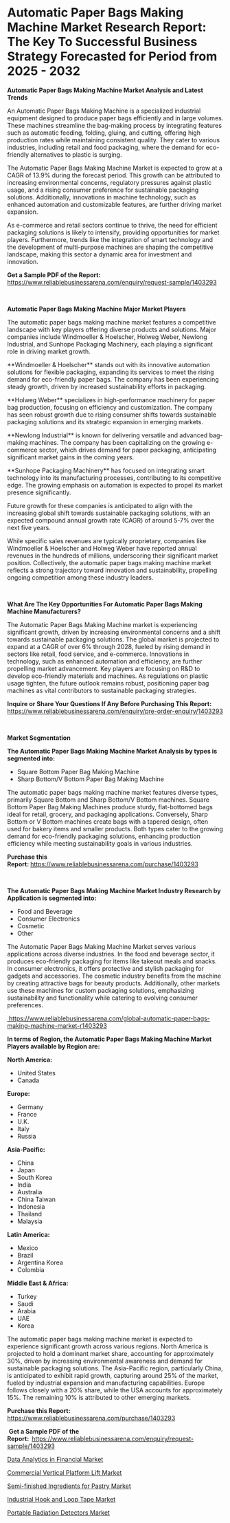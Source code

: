 <p><h1>Automatic Paper Bags Making Machine Market Research Report: The Key To Successful Business Strategy Forecasted for Period from 2025 - 2032</h1></p><p><strong>Automatic Paper Bags Making Machine Market Analysis and Latest Trends</strong></p>
<p><p>An Automatic Paper Bags Making Machine is a specialized industrial equipment designed to produce paper bags efficiently and in large volumes. These machines streamline the bag-making process by integrating features such as automatic feeding, folding, gluing, and cutting, offering high production rates while maintaining consistent quality. They cater to various industries, including retail and food packaging, where the demand for eco-friendly alternatives to plastic is surging.</p><p>The Automatic Paper Bags Making Machine Market is expected to grow at a CAGR of 13.9% during the forecast period. This growth can be attributed to increasing environmental concerns, regulatory pressures against plastic usage, and a rising consumer preference for sustainable packaging solutions. Additionally, innovations in machine technology, such as enhanced automation and customizable features, are further driving market expansion. </p><p>As e-commerce and retail sectors continue to thrive, the need for efficient packaging solutions is likely to intensify, providing opportunities for market players. Furthermore, trends like the integration of smart technology and the development of multi-purpose machines are shaping the competitive landscape, making this sector a dynamic area for investment and innovation.</p></p>
<p><strong>Get a Sample PDF of the Report:&nbsp;</strong> <a href="https://www.reliablebusinessarena.com/enquiry/request-sample/1403293?utm_campaign=1871&utm_medium=2&utm_source=Github&utm_content=ia&utm_term=28032025&utm_id=automatic-paper-bags-making-machine">https://www.reliablebusinessarena.com/enquiry/request-sample/1403293</a></p>
<p>&nbsp;</p>
<p><strong>Automatic Paper Bags Making Machine Major Market Players</strong></p>
<p><p>The automatic paper bags making machine market features a competitive landscape with key players offering diverse products and solutions. Major companies include Windmoeller & Hoelscher, Holweg Weber, Newlong Industrial, and Sunhope Packaging Machinery, each playing a significant role in driving market growth.</p><p>**Windmoeller & Hoelscher** stands out with its innovative automation solutions for flexible packaging, expanding its services to meet the rising demand for eco-friendly paper bags. The company has been experiencing steady growth, driven by increased sustainability efforts in packaging.</p><p>**Holweg Weber** specializes in high-performance machinery for paper bag production, focusing on efficiency and customization. The company has seen robust growth due to rising consumer shifts towards sustainable packaging solutions and its strategic expansion in emerging markets.</p><p>**Newlong Industrial** is known for delivering versatile and advanced bag-making machines. The company has been capitalizing on the growing e-commerce sector, which drives demand for paper packaging, anticipating significant market gains in the coming years.</p><p>**Sunhope Packaging Machinery** has focused on integrating smart technology into its manufacturing processes, contributing to its competitive edge. The growing emphasis on automation is expected to propel its market presence significantly.</p><p>Future growth for these companies is anticipated to align with the increasing global shift towards sustainable packaging solutions, with an expected compound annual growth rate (CAGR) of around 5-7% over the next five years.</p><p>While specific sales revenues are typically proprietary, companies like Windmoeller & Hoelscher and Holweg Weber have reported annual revenues in the hundreds of millions, underscoring their significant market position. Collectively, the automatic paper bags making machine market reflects a strong trajectory toward innovation and sustainability, propelling ongoing competition among these industry leaders.</p></p>
<p>&nbsp;</p>
<p><strong>What Are The Key Opportunities For Automatic Paper Bags Making Machine Manufacturers?</strong></p>
<p><p>The Automatic Paper Bags Making Machine market is experiencing significant growth, driven by increasing environmental concerns and a shift towards sustainable packaging solutions. The global market is projected to expand at a CAGR of over 6% through 2028, fueled by rising demand in sectors like retail, food service, and e-commerce. Innovations in technology, such as enhanced automation and efficiency, are further propelling market advancement. Key players are focusing on R&D to develop eco-friendly materials and machines. As regulations on plastic usage tighten, the future outlook remains robust, positioning paper bag machines as vital contributors to sustainable packaging strategies.</p></p>
<p><strong>Inquire or Share Your Questions If Any Before Purchasing This Report:</strong> <a href="https://www.reliablebusinessarena.com/enquiry/pre-order-enquiry/1403293?utm_campaign=1871&utm_medium=2&utm_source=Github&utm_content=ia&utm_term=28032025&utm_id=automatic-paper-bags-making-machine">https://www.reliablebusinessarena.com/enquiry/pre-order-enquiry/1403293</a></p>
<p>&nbsp;</p>
<p><strong>Market Segmentation</strong></p>
<p><strong>The Automatic Paper Bags Making Machine Market Analysis by types is segmented into:</strong></p>
<p><ul><li>Square Bottom Paper Bag Making Machine</li><li>Sharp Bottom/V Bottom Paper Bag Making Machine</li></ul></p>
<p><p>The automatic paper bags making machine market features diverse types, primarily Square Bottom and Sharp Bottom/V Bottom machines. Square Bottom Paper Bag Making Machines produce sturdy, flat-bottomed bags ideal for retail, grocery, and packaging applications. Conversely, Sharp Bottom or V Bottom machines create bags with a tapered design, often used for bakery items and smaller products. Both types cater to the growing demand for eco-friendly packaging solutions, enhancing production efficiency while meeting sustainability goals in various industries.</p></p>
<p><strong>Purchase this Report:&nbsp;</strong><a href="https://www.reliablebusinessarena.com/purchase/1403293?utm_campaign=1871&utm_medium=2&utm_source=Github&utm_content=ia&utm_term=28032025&utm_id=automatic-paper-bags-making-machine">https://www.reliablebusinessarena.com/purchase/1403293</a></p>
<p>&nbsp;</p>
<p><strong>The Automatic Paper Bags Making Machine Market Industry Research by Application is segmented into:</strong></p>
<p><ul><li>Food and Beverage</li><li>Consumer Electronics</li><li>Cosmetic</li><li>Other</li></ul></p>
<p><p>The Automatic Paper Bags Making Machine Market serves various applications across diverse industries. In the food and beverage sector, it produces eco-friendly packaging for items like takeout meals and snacks. In consumer electronics, it offers protective and stylish packaging for gadgets and accessories. The cosmetic industry benefits from the machine by creating attractive bags for beauty products. Additionally, other markets use these machines for custom packaging solutions, emphasizing sustainability and functionality while catering to evolving consumer preferences.</p></p>
<p><a href="https://www.reliablebusinessarena.com/global-automatic-paper-bags-making-machine-market-r1403293?utm_campaign=1871&utm_medium=2&utm_source=Github&utm_content=ia&utm_term=28032025&utm_id=automatic-paper-bags-making-machine">&nbsp;https://www.reliablebusinessarena.com/global-automatic-paper-bags-making-machine-market-r1403293</a></p>
<p><strong>In terms of Region, the Automatic Paper Bags Making Machine Market Players available by Region are:</strong></p>
<p>
    <p> <strong> North America: </strong>
        <ul>
            <li>United States</li>
            <li>Canada</li>
        </ul>
        </p> 
    <p> <strong> Europe: </strong>
        <ul>
            <li>Germany</li>
            <li>France</li>
            <li>U.K.</li>
            <li>Italy</li>
            <li>Russia</li>
        </ul>
        </p> 
    <p> <strong> Asia-Pacific: </strong>
        <ul>
            <li>China</li>
            <li>Japan</li>
            <li>South Korea</li>
            <li>India</li>
            <li>Australia</li>
            <li>China Taiwan</li>
            <li>Indonesia</li>
            <li>Thailand</li>
            <li>Malaysia</li>
        </ul>
        </p> 
    <p> <strong> Latin America: </strong>
        <ul>
            <li>Mexico</li>
            <li>Brazil</li>
            <li>Argentina Korea</li>
            <li>Colombia</li>
        </ul>
        </p> 
    <p> <strong> Middle East & Africa: </strong>
        <ul>
            <li>Turkey</li>
            <li>Saudi</li>
            <li>Arabia</li>
            <li>UAE</li>
            <li>Korea</li>
        </ul>
    </p>
    </p>
<p><p>The automatic paper bags making machine market is expected to experience significant growth across various regions. North America is projected to hold a dominant market share, accounting for approximately 30%, driven by increasing environmental awareness and demand for sustainable packaging solutions. The Asia-Pacific region, particularly China, is anticipated to exhibit rapid growth, capturing around 25% of the market, fueled by industrial expansion and manufacturing capabilities. Europe follows closely with a 20% share, while the USA accounts for approximately 15%. The remaining 10% is attributed to other emerging markets.</p></p>
<p><strong>Purchase this Report: </strong><a href="https://www.reliablebusinessarena.com/purchase/1403293?utm_campaign=1871&utm_medium=2&utm_source=Github&utm_content=ia&utm_term=28032025&utm_id=automatic-paper-bags-making-machine">https://www.reliablebusinessarena.com/purchase/1403293</a></p>
<p>&nbsp;<strong>Get a Sample PDF of the Report:&nbsp;&nbsp;</strong><a href="https://www.reliablebusinessarena.com/enquiry/request-sample/1403293?utm_campaign=1871&utm_medium=2&utm_source=Github&utm_content=ia&utm_term=28032025&utm_id=automatic-paper-bags-making-machine">https://www.reliablebusinessarena.com/enquiry/request-sample/1403293</a></p>
<p><strong></strong></p>
<p><p><a href="https://github.com/aloyoarmahvr/Market-Research-Report-List-1/blob/main/data-analytics-in-financial-market.md?utm_campaign=1871&utm_medium=2&utm_source=Github&utm_content=ia&utm_term=28032025&utm_id=automatic-paper-bags-making-machine">Data Analytics in Financial Market</a></p><p><a href="https://github.com/WillieWoodard/Market-Research-Report-List-7/blob/main/commercial-vertical-platform-lift-market.md?utm_campaign=1871&utm_medium=2&utm_source=Github&utm_content=ia&utm_term=28032025&utm_id=automatic-paper-bags-making-machine">Commercial Vertical Platform Lift Market</a></p><p><a href="https://github.com/yardemuongz5/Market-Research-Report-List-1/blob/main/semi-finished-ingredients-for-pastry-market.md?utm_campaign=1871&utm_medium=2&utm_source=Github&utm_content=ia&utm_term=28032025&utm_id=automatic-paper-bags-making-machine">Semi-finished Ingredients for Pastry Market</a></p><p><a href="https://github.com/balbajagatr1/Market-Research-Report-List-1/blob/main/industrial-hook-and-loop-tape-market.md?utm_campaign=1871&utm_medium=2&utm_source=Github&utm_content=ia&utm_term=28032025&utm_id=automatic-paper-bags-making-machine">Industrial Hook and Loop Tape Market</a></p><p><a href="https://github.com/rempemelon5k/Market-Research-Report-List-1/blob/main/portable-radiation-detectors-market.md?utm_campaign=1871&utm_medium=2&utm_source=Github&utm_content=ia&utm_term=28032025&utm_id=automatic-paper-bags-making-machine">Portable Radiation Detectors Market</a></p></p>